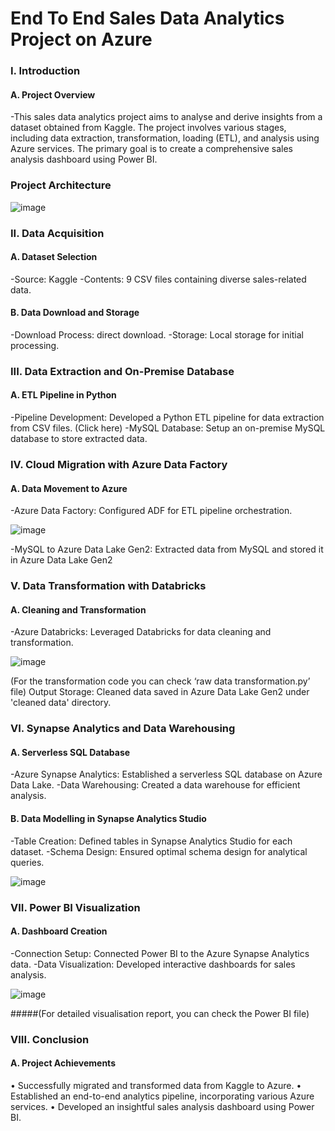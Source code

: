 # End To End Sales Data Analytics Project on Azure

### I. Introduction
#### A. Project Overview
-This sales data analytics project aims to analyse and derive insights from a dataset obtained from Kaggle. The project involves various stages, including data extraction, transformation, loading (ETL), and analysis using Azure services. The primary goal is to create a comprehensive sales analysis dashboard using Power BI.

### Project Architecture

 ![image](https://github.com/Alankbiju3988/Azure-End-to-End-Data-Anlaytics-Project/assets/97218077/5951a35c-5738-4177-b511-e03a30cf4919)


### II. Data Acquisition
#### A. Dataset Selection
-Source: Kaggle
-Contents: 9 CSV files containing diverse sales-related data.
#### B. Data Download and Storage
-Download Process: direct download.
-Storage: Local storage for initial processing.
### III. Data Extraction and On-Premise Database
#### A. ETL Pipeline in Python
-Pipeline Development: Developed a Python ETL pipeline for data extraction from CSV files. (Click here)
-MySQL Database: Setup an on-premise MySQL database to store extracted data.
### IV. Cloud Migration with Azure Data Factory
#### A. Data Movement to Azure
-Azure Data Factory: Configured ADF for ETL pipeline orchestration.

 ![image](https://github.com/Alankbiju3988/Azure-End-to-End-Data-Anlaytics-Project/assets/97218077/5ac7b2bd-ff0a-43ff-8c3b-108e7124cb8f)

-MySQL to Azure Data Lake Gen2: Extracted data from MySQL and stored it in Azure Data Lake Gen2 
### V. Data Transformation with Databricks
#### A. Cleaning and Transformation
-Azure Databricks: Leveraged Databricks for data cleaning and transformation.

![image](https://github.com/Alankbiju3988/Azure-End-to-End-Data-Anlaytics-Project/assets/97218077/5a401533-ebbb-43b0-9d6d-7371bad7a1e0)
 
(For the transformation code you can check ‘raw data transformation.py’ file)
Output Storage: Cleaned data saved in Azure Data Lake Gen2 under 'cleaned data' directory.
### VI. Synapse Analytics and Data Warehousing
#### A. Serverless SQL Database
-Azure Synapse Analytics: Established a serverless SQL database on Azure Data Lake.
-Data Warehousing: Created a data warehouse for efficient analysis.
#### B. Data Modelling in Synapse Analytics Studio
-Table Creation: Defined tables in Synapse Analytics Studio for each dataset.
-Schema Design: Ensured optimal schema design for analytical queries.
 
![image](https://github.com/Alankbiju3988/Azure-End-to-End-Data-Anlaytics-Project/assets/97218077/775c3e83-2989-4eb7-bc69-e166700486b0)


### VII. Power BI Visualization
#### A. Dashboard Creation
-Connection Setup: Connected Power BI to the Azure Synapse Analytics data.
-Data Visualization: Developed interactive dashboards for sales analysis.

![image](https://github.com/Alankbiju3988/Azure-End-to-End-Data-Anlaytics-Project/assets/97218077/534be38d-1da3-469a-93b2-ba06c48f8c37)

 
#####(For detailed visualisation report, you can check the Power BI file)

### VIII. Conclusion
#### A. Project Achievements
•	Successfully migrated and transformed data from Kaggle to Azure.
•	Established an end-to-end analytics pipeline, incorporating various Azure services.
•	Developed an insightful sales analysis dashboard using Power BI.
